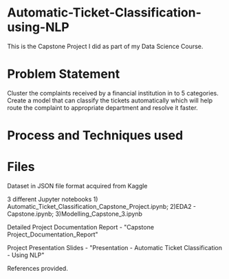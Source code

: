 # Automatic-Ticket-Classification-using-NLP
This is the Capstone Project I did as part of my Data Science Course.
# Problem Statement
Cluster the complaints received by a financial institution in to 5 categories. Create a model that can classify the tickets automatically which will help route the complaint to appropriate department and resolve it faster.

# Process and Techniques used 


# Files 
Dataset in JSON file format acquired from Kaggle

3 different Jupyter notebooks 1) Automatic_Ticket_Classification_Capstone_Project.ipynb; 2)EDA2 - Capstone.ipynb; 3)Modelling_Capstone_3.ipynb

Detailed Project Documentation Report - "Capstone Project_Documentation_Report"

Project Presentation Slides - "Presentation - Automatic Ticket Classification - Using NLP"

References provided.
